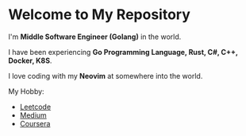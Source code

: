 Welcome to My Repository
===

I'm **Middle Software Engineer (Golang)** in the world.

I have been experiencing **Go Programming Language, Rust, C#, C++, Docker, K8S**.

I love coding with my **Neovim** at somewhere into the world.

My Hobby:
- [Leetcode](https://leetcode.com/imkk000)
- [Medium](https://medium.com/@imkk000)
- [Coursera](https://www.coursera.org/user/dd6c531a628fd3e53ef42e58458f366d)
